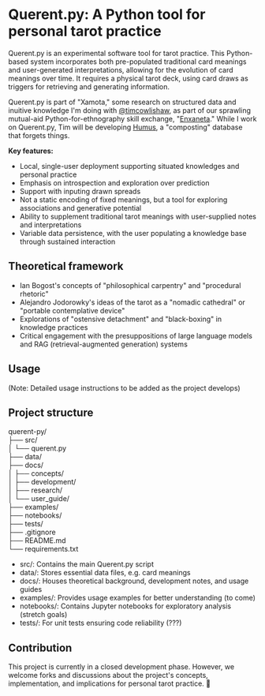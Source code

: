 # Querent.py: A Python tool for personal tarot practice

Querent.py is an experimental software tool for tarot practice. This Python-based system incorporates both pre-populated traditional card meanings and user-generated interpretations, allowing for the evolution of card meanings over time. It requires a physical tarot deck, using card draws as triggers for retrieving and generating information.

Querent.py is part of "Xamota," some research on structured data and inuitive knowledge I'm doing with [@timcowlishaw](https://github.com/timcowlishaw), as part of our sprawling mutual-aid Python-for-ethnography skill exchange, "[Enxaneta](https://github.com/timcowlishaw/enxaneta)." While I work on Querent.py, Tim will be developing [Humus](https://github.com/timcowlishaw/humus), a "composting" database that forgets things.

**Key features:**

- Local, single-user deployment supporting situated knowledges and personal practice
- Emphasis on introspection and exploration over prediction
- Support with inputing drawn spreads
- Not a static encoding of fixed meanings, but a tool for exploring associations and generative potential
- Ability to supplement traditional tarot meanings with user-supplied notes and interpretations
- Variable data persistence, with the user populating a knowledge base through sustained interaction

## Theoretical framework

- Ian Bogost's concepts of "philosophical carpentry" and "procedural rhetoric"
- Alejandro Jodorowky's ideas of the tarot as a "nomadic cathedral" or "portable contemplative device"
- Explorations of "ostensive detachment" and "black-boxing" in knowledge practices
- Critical engagement with the presuppositions of large language models and RAG (retrieval-augmented generation) systems

## Usage

(Note: Detailed usage instructions to be added as the project develops)

## Project structure

querent-py/  
├── src/  
│ └── querent.py  
├── data/  
├── docs/  
│ ├── concepts/  
│ ├── development/  
│ ├── research/  
│ └── user_guide/  
├── examples/  
├── notebooks/  
├── tests/  
├── .gitignore  
├── README.md  
└── requirements.txt  

- src/: Contains the main Querent.py script
- data/: Stores essential data files, e.g. card meanings
- docs/: Houses theoretical background, development notes, and usage guides
- examples/: Provides usage examples for better understanding (to come)
- notebooks/: Contains Jupyter notebooks for exploratory analysis (stretch goals)
- tests/: For unit tests ensuring code reliability (???)

## Contribution

This project is currently in a closed development phase. However, we welcome forks and discussions about the project's concepts, implementation, and implications for personal tarot practice. 🎴